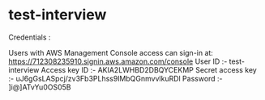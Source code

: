 # test-interview

Credentials :

Users with AWS Management Console access can sign-in at: https://712308235910.signin.aws.amazon.com/console
User ID :-                test-interview
Access key ID :-          AKIA2LWHBD2DBQYCEKMP 
Secret access key :-      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
Password           :-     ]i@]ATvYu0OS05B
